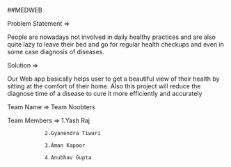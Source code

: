 ##MEDWEB

Problem Statement =>

People are nowadays not involved in daily healthy practices and are also quite lazy to leave their bed and go for regular health checkups and even in some case diagnosis of diseases. 

Solution =>

Our Web app basically helps user to get a beautiful view of their health by sitting at the comfort of their home. Also this project will reduce the diagnose time of a disease to cure it more efficiently and accurately

Team Name => Team Noobters

Team Members => 1.Yash Raj

                2.Gyanendra Tiwari
                
                3.Aman Kapoor
                
                4.Anubhav Gupta
